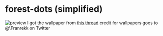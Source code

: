 # forest-dots (simplified)
![preview](https://github.com/sandwitchByte/forest-dots/tree/master/screenshots/screen1.png)
I got the wallpaper from [this thread](https://www.reddit.com/r/PixelArt/comments/laqtqb/another_free_pixelart_wallpaper_pack_this_time/)
credit for wallpapers goes to \@\Franrekk on Twitter
